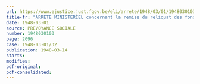 ```yaml
---
url: https://www.ejustice.just.fgov.be/eli/arrete/1948/03/01/1948030103/justel
title-fr: "ARRETE MINISTERIEL concernant la remise du reliquat des fonds provenant du versement du 1/2 p.c. par les caisses spéciales à partir de l'exercice 1946 (congé 1947)."
date: 1948-03-01
source: PREVOYANCE SOCIALE
number: 1948030103
page: 2096
case: 1948-03-01/32
publication: 1948-03-14
starts:
modifies:
pdf-original:
pdf-consolidated:
---
```


